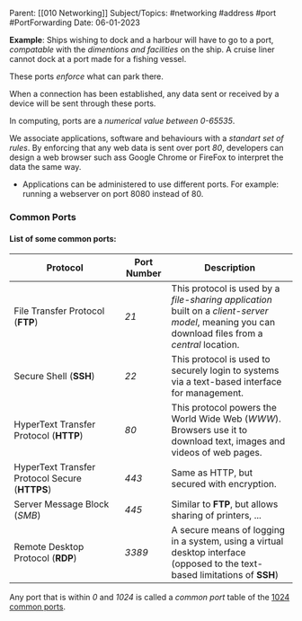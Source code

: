 
Parent: [[010 Networking]]
Subject/Topics: #networking #address #port #PortForwarding
Date: 06-01-2023


**Example**:
	Ships wishing to dock and a harbour will have to go to a port, 
	*compatable* with the *dimentions and facilities* on the ship. 
	A cruise liner cannot dock at a port made for a fishing vessel.

These ports *enforce* what can park there. 

When a connection has been established, any data sent or received by a device will be sent through these ports. 

In computing, ports are a *numerical value between 0-65535*.

We associate applications, software and behaviours with a *standart set of rules*.
	By enforcing that any web data is sent over port *80*, developers can design a web browser such ass Google Chrome or FireFox to interpret the data the same way.

- Applications can be administered to use different ports. 
For example:
	running a webserver on port 8080 instead of 80.

### Common Ports

#### List of some common ports:

| Protocol                                       | Port Number | Description                                                                                                                                       |
| ---------------------------------------------- | ----------- | ------------------------------------------------------------------------------------------------------------------------------------------------- |
| File Transfer Protocol (**FTP**)               | *21*        | This protocol is used by a *file-sharing application* built on a *client-server model*, meaning you can download files from a *central* location. |
| Secure Shell (**SSH**)                         | *22*        | This protocol is used to securely login to systems via a text-based interface for management.                                                     |
| HyperText Transfer Protocol (**HTTP**)         | *80*        | This protocol powers the World Wide Web (*WWW*). Browsers use it to download text, images and videos of web pages.                                |
| HyperText Transfer Protocol Secure (**HTTPS**) | *443*       | Same as HTTP, but secured with encryption.                                                                                                        |
| Server Message Block (*SMB*)                 | *445*       | Similar to **FTP**, but allows sharing of printers, ...                                                                                           |
|Remote Desktop Protocol (**RDP**)|*3389*|A secure means of logging in a system, using a virtual desktop interface (opposed to the text-based limitations of **SSH**)                                                                                                                                                   |

Any port that is within *0* and *1024* is called a *common port* 
	table of the [1024 common ports](http://www.vmaxx.net/techinfo/ports.htm).

